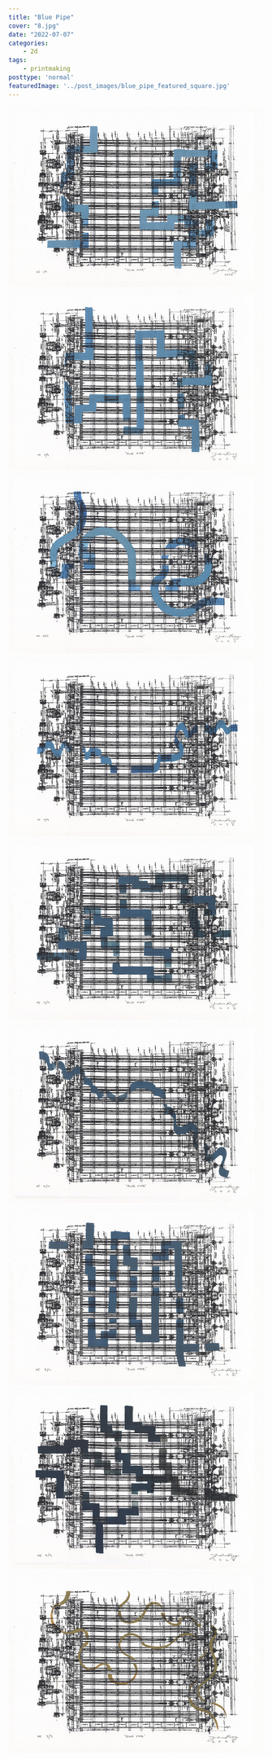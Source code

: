 ```yaml
---
title: "Blue Pipe"
cover: "8.jpg"
date: "2022-07-07"
categories:
    - 2d
tags:
    - printmaking
posttype: 'normal'
featuredImage: '../post_images/blue_pipe_featured_square.jpg'
---
```


<group>
<c4>
<img
    src="../post_images/blue_pipe/blue_pipe_1.jpg"
    alt="Picture of a diagram of a dense lattice. The lattice is flanked on the right side by motors as seen from above, each a little squat rectangle that represents the spinning wheel, with a long pipe emerging downward from the wheel's center. On the left side, the lattice is flanked by a thick vertical pipe and a nest of smaller lines around it. Woven throughout the lattice is are two blue lines bending at right angles."
    title="Blue Pipe (VE 1/9), 2022. Screen print on paper."
>
</c4>
</group>

<group>
<img
    src="../post_images/blue_pipe/blue_pipe_2.jpg"
    alt="Picture of a diagram of a dense lattice. The lattice is flanked on the right side by motors as seen from above, each a little squat rectangle that represents the spinning wheel, with a long pipe emerging downward from the wheel's center. On the left side, the lattice is flanked by a thick vertical pipe and a nest of smaller lines around it. Woven throughout the lattice is a single blue line bending at right angles."
    title="Blue Pipe (VE 2/9), 2022. Screen print on paper."
>
</group>

<group>
<c4>
<img
    src="../post_images/blue_pipe/blue_pipe_3.jpg"
    alt="Picture of a diagram of a dense lattice. The lattice is flanked on the right side by motors as seen from above, each a little squat rectangle that represents the spinning wheel, with a long pipe emerging downward from the wheel's center. On the left side, the lattice is flanked by a thick vertical pipe and a nest of smaller lines around it. Woven throughout the lattice is a single curving blue line."
    title="Blue Pipe (VE 3/9), 2022. Screen print on paper."
>
</c4>
</group>

<group>
<c4>
<img
    src="../post_images/blue_pipe/blue_pipe_4.jpg"
    alt="Picture of a diagram of a dense lattice. The lattice is flanked on the right side by motors as seen from above, each a little squat rectangle that represents the spinning wheel, with a long pipe emerging downward from the wheel's center. On the left side, the lattice is flanked by a thick vertical pipe and a nest of smaller lines around it. Woven throughout the lattice is a single blue line arcing like a ribbon."
    title="Blue Pipe (VE 4/9), 2022. Screen print on paper."
>
</c4>
</group>

<group>
<img
    src="../post_images/blue_pipe/blue_pipe_5.jpg"
    alt="Picture of a diagram of a dense lattice. The lattice is flanked on the right side by motors as seen from above, each a little squat rectangle that represents the spinning wheel, with a long pipe emerging downward from the wheel's center. On the left side, the lattice is flanked by a thick vertical pipe and a nest of smaller lines around it. Woven throughout the lattice is a single dark blue line bending at right angles."
    title="Blue Pipe (VE 5/9), 2022. Screen print on paper."
>
</group>

<group>
<img
    src="../post_images/blue_pipe/blue_pipe_6.jpg"
    alt="Picture of a diagram of a dense lattice. The lattice is flanked on the right side by motors as seen from above, each a little squat rectangle that represents the spinning wheel, with a long pipe emerging downward from the wheel's center. On the left side, the lattice is flanked by a thick vertical pipe and a nest of smaller lines around it. Woven throughout the lattice is a single dark blue line arcing like a ribbon."
    title="Blue Pipe (VE 6/9), 2022. Screen print on paper."
>
</group>

<group>
<c4>
<img
    src="../post_images/blue_pipe/blue_pipe_7.jpg"
    alt="Picture of a diagram of a dense lattice. The lattice is flanked on the right side by motors as seen from above, each a little squat rectangle that represents the spinning wheel, with a long pipe emerging downward from the wheel's center. On the left side, the lattice is flanked by a thick vertical pipe and a nest of smaller lines around it. Woven throughout the lattice is a forking dark blue line bent at right angles, running up and down the height of the lattice five times."
    title="Blue Pipe (VE 7/9), 2022. Screen print on paper."
>
</c4>
</group>

<group>
<c4>
<img
    src="../post_images/blue_pipe/blue_pipe_8.jpg"
    alt="Picture of a diagram of a dense lattice. The lattice is flanked on the right side by motors as seen from above, each a little squat rectangle that represents the spinning wheel, with a long pipe emerging downward from the wheel's center. On the left side, the lattice is flanked by a thick vertical pipe and a nest of smaller lines around it. Woven throughout the lattice is a forked, nearly black line bent at right angles, with five branches channelling from left to right into a single trunk."
    title="Blue Pipe (VE 8/9), 2022. Screen print on paper."
>
</c4>
</group>

<group>
<c4>
<img
    src="../post_images/blue_pipe/blue_pipe_9.jpg"
    alt="Picture of a diagram of a dense lattice. The lattice is flanked on the right side by motors as seen from above, each a little squat rectangle that represents the spinning wheel, with a long pipe emerging downward from the wheel's center. On the left side, the lattice is flanked by a thick vertical pipe and a nest of smaller lines around it. Woven throughout the lattice are two thin golden lines, curving like ribbons."
    title="Blue Pipe (VE 9/9), 2022. Screen print on paper."
>
</c4>
</group>